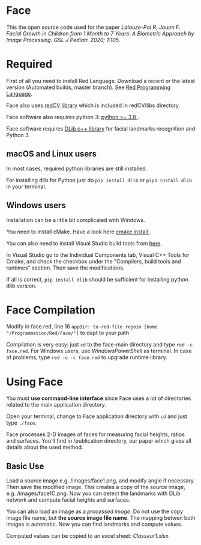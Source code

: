 # Face

This the open source code used for the paper *Lalauze-Pol R, Jouen F. Facial Growth in Children from 1 Month to 7 Years: A Biometric Approach by Image Processing. GSL J Pediatr. 2020; 1:105*.


# Required
First of all you need to install Red Language. Download a recent or the latest version (Automated builds, master branch). See
[Red Programming Language](http://www.red-lang.org).

Face also uses [redCV library](https://github.com/ldci/redCV) which is included in redCV/libs directory.

Face software also requires python 3: [python >= 3.8 
](https://www.python.org/downloads/).

Face software requires [DLib c++ library](http://dlib.net) for facial landmarks recognition and  Python 3. 

## macOS and Linux users
In most cases, required python libraries are still installed. 

For installing dlib for Python just do `pip install dlib` or `pip3 install dlib` in your terminal.

## Windows users
Installation can be a little bit complicated with Windows. 

You need to install cMake. Have a look here [cmake install
](https://cmake.org/install/).


You can also need to install Visual Studio build tools from [here](https://visualstudio.microsoft.com/thank-you-downloading-visual-studio/?sku=Community&rel=15#).

In Visual Studio go to the Individual Components tab, Visual C++ Tools for Cmake, and check the checkbox under the "Compilers, build tools and runtimes" section. Then save the modifications.

If all is correct, `pip install dlib` should be sufficient for installing python dlib version.

# Face Compilation
Modify in face.red, line 16 `appDir: to-red-file rejoin [home "/Programmation/Red/Face/"]` to dapt to your path

Compilation is very easy: just `cd` to the face-main directory and type `red -c face.red`. For Windows users, use *WindowsPowerShell* as terminal.
In case of problems, type `red -u -c face.red` to upgrade runtime library.


# Using Face
You must **use command-line interface** since Face uses a lot of directories related to the main application directory. 

Open your terminal, change to Face application directory with `cd` and just type `./face`.
 
Face processes 2-D images of faces for measuring facial heights, ratios and surfaces. You'll find in /publication  directory, our paper which gives all details about the used method.

## Basic Use

Load a source image e.g. /images/face1.png, and modify angle if necessary. Then save the modified image. This creates a copy of the source image, e.g. /images/face1C.png. Now you can detect the landmarks with DLib network and compute facial heights and surfaces. 

You can also load an image as a *processed image*. Do not use the copy image file name, but **the source image file name**. The mapping betwen both images is automatic. Now you can find landmarks and compute values.

Computed values can be copied to an excel sheet: *Classeur1.xlsx*.


